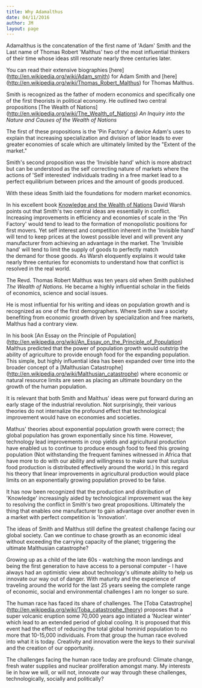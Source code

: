 ```yaml
---
title: Why Adamalthus
date: 04/11/2016
author: JM
layout: page
---
```

Adamalthus is the concatenation of the first name of 'Adam' Smith and the Last name of Thomas Robert 'Malthus' two of the most influential thinkers of their time whose ideas still resonate nearly three centuries later.

You can read their extensive biographies [here] (http://en.wikipedia.org/wiki/Adam_smith) for Adam Smith and [here] (http://en.wikipedia.org/wiki/Thomas_Robert_Malthus) for Thomas Malthus.

Smith is recognized as the father of modern economics and specifically one of the first theorists in political economy. He outlined two central propositions [The Wealth of Nations] (http://en.wikipedia.org/wiki/The_Wealth_of_Nations) *An Inquiry into the Nature and Causes of the Wealth of Nations*

The first of these propositions is the 'Pin Factory' a device Adam's uses to explain that increasing specialization and division of labor leads to ever greater economies of scale which are ultimately limited by the "Extent of the market."

Smith's second proposition was the 'Invisible hand' which is more abstract but can be understood as the self correcting nature of markets where the actions of 'Self interested' individuals trading in a free market lead to a perfect equilibrium between prices and the amount of goods produced.

With these ideas Smith laid the foundations for modern market economics.

In his excellent book [Knowledge and the Wealth of Nations](http://www.amazon.com/gp/product/0393329887?ie=UTF8&amp;tag=technologypol-20&amp;linkCode=as2&amp;camp=1789&amp;creative=390957&amp;creativeASIN=0393329887) David Warsh points out that Smith's two central ideas are essentially in conflict. Increasing improvements in efficiency and economies of scale in the 'Pin Factory' would tend to lead to the formation of monopolistic positions for first movers. Yet self interest and competition inherent in the 'Invisible hand' will tend to keep prices at the lowest possible level and will prevent any manufacturer from achieving an advantage in the market. The 'Invisible hand' will tend to limit the supply of goods to perfectly match the demand for those goods. As Warsh eloquently explains it would take nearly three centuries for economists to understand how that conflict is resolved in the real world.

The Revd. Thomas Robert Malthus was ten years old when Smith published <em>The Wealth of Nations.</em> He became a highly influential scholar in the fields of economics, science and social issues.

He is most influential for his writing and ideas on population growth and is recognized as one of the first demographers. Where Smith saw a society benefiting from economic growth driven by specialization and free markets, Malthus had a contrary view.

In his book [An Essay on the Principle of Population] (http://en.wikipedia.org/wiki/An_Essay_on_the_Principle_of_Population) Malthus predicted that the power of population growth would outstrip the ability of agriculture to provide enough food for the expanding population. This simple, but highly influential idea has been expanded over time into the broader concept of a [Malthusian Catastrophe] (http://en.wikipedia.org/wiki/Malthusian_catastrophe) where economic or natural resource limits are seen as placing an ultimate boundary on the growth of the human population.

It is relevant that both Smith and Malthus' ideas were put forward during an early stage of the industrial revolution. Not surprisingly, their various theories do not internalize the profound effect that technological improvement would have on economies and societies.

Mathus' theories about exponential population growth were correct; the global population has grown exponentially since his time. However, technology lead improvements in crop yields and agricultural production have enabled us to continue to produce enough food to feed this growing population (Not withstanding the frequent famines witnessed in Africa that have more to do with our ability and willingness to make sure that surplus food production is distributed effectively around the world.) In this regard his theory that linear improvements in agricultural production would place limits on an exponentially growing population proved to be false.

It has now been recognized that the production and distribution of 'Knowledge' increasingly aided by technological improvement was the key to resolving the conflict in Smith's two great propositions. Ultimately the thing that enables one manufacturer to gain advantage over another even in a market with perfect competition is 'Innovation'.

The ideas of Smith and Malthus still define the greatest challenge facing our global society. Can we continue to chase growth as an economic ideal without exceeding the carrying capacity of the planet; triggering the ultimate Malthusian catastrophe?

Growing up as a child of the late 60s - watching the moon landings and being the first generation to have access to a personal computer - I have always had an optimistic view about technology's ultimate ability to help us innovate our way out of danger. With maturity and the experience of traveling around the world for the last 25 years seeing the complete range of economic, social and environmental challenges I am no longer so sure.

The human race has faced its share of challenges. The [Toba Catastrophe] (http://en.wikipedia.org/wiki/Toba_catastrophe_theory) proposes that a super volcanic eruption some 70,000 years ago initiated a 'Nuclear winter' which lead to an extended period of global cooling. It is proposed that this event had the effect of reducing the total global hominid population to no more that 10-15,000 individuals. From that group the human race evolved into what it is today. Creativity and innovation were the keys to their survival and the creation of our opportunity.

The challenges facing the human race today are profound: Climate change, fresh water supplies and nuclear proliferation amongst many. My interests lie in how we will, or will not, innovate our way through these challenges, technologically, socially and politically?
